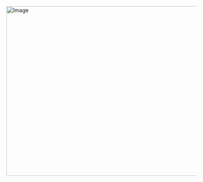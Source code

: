 <img width="808" height="449" alt="Image" src="https://github.com/user-attachments/assets/a5d70cec-5f8b-42b8-bdc1-2716461a28ad" />
